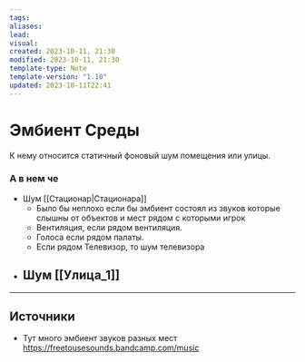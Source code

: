 ```yaml
---
tags: 
aliases: 
lead: 
visual: 
created: 2023-10-11, 21:30
modified: 2023-10-11, 21:30
template-type: Note
template-version: "1.10"
updated: 2023-10-11T22:41
---
```


# Эмбиент Среды

К нему относится статичный фоновый шум помещения или улицы.
### А в нем че
- Шум [[Стационар|Стационара]]
	- Было бы неплохо если бы эмбиент состоял из звуков которые слышны от объектов и мест рядом с которыми игрок
	- Вентиляция, если рядом вентиляция.
	- Голоса если рядом палаты.
	- Если рядом Телевизор, то шум телевизора
- Шум [[Улица_1]]
	- 

---
## Источники
- Тут много эмбиент звуков разных мест https://freetousesounds.bandcamp.com/music